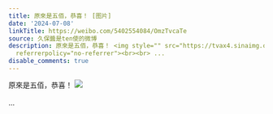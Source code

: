 ```yaml
---
title: 原來是五佰，恭喜！ [图片]
date: '2024-07-08'
linkTitle: https://weibo.com/5402554084/OmzTvcaTe
source: 久保醬是ten使的微博
description: 原來是五佰，恭喜！ <img style="" src="https://tvax4.sinaimg.cn/large/005TCz76gy1hrgfdiapp7j30xc0iracj.jpg"
  referrerpolicy="no-referrer"><br><br> ...
disable_comments: true
---
```

原來是五佰，恭喜！ <img style="" src="https://tvax4.sinaimg.cn/large/005TCz76gy1hrgfdiapp7j30xc0iracj.jpg" referrerpolicy="no-referrer"><br><br> ...